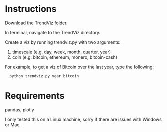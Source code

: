 # Instructions

Download the TrendViz folder. 

In terminal, navigate to the TrendViz directory. 

Create a viz by running trendviz.py with two arguments:

   1) timescale (e.g. day, week, month, quarter, year)
   2) coin (e.g. bitcoin, ethereum, monero, bitcoin-cash)


For example, to get a viz of Bitcoin over the last year, type the following: 

      python trendviz.py year bitcoin


# Requirements

pandas, plotly


I only tested this on a Linux machine, sorry if there are issues with Windows or Mac.
